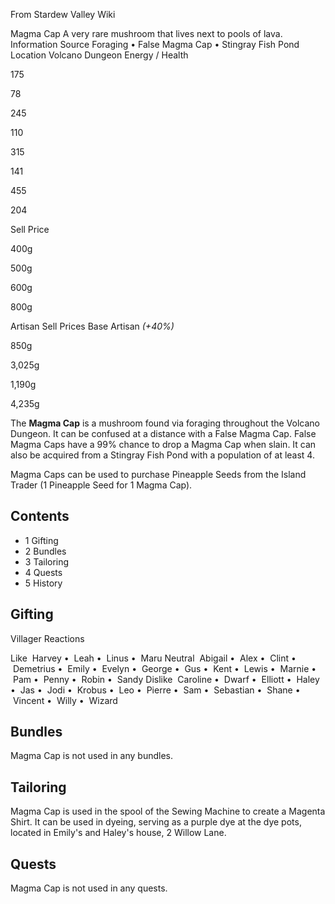 From Stardew Valley Wiki

Magma Cap A very rare mushroom that lives next to pools of lava. Information Source Foraging • False Magma Cap • Stingray Fish Pond Location Volcano Dungeon Energy / Health

175

78

245

110

315

141

455

204

Sell Price

400g

500g

600g

800g

Artisan Sell Prices Base Artisan *(+40%)*

850g

3,025g

1,190g

4,235g

The **Magma Cap** is a mushroom found via foraging throughout the Volcano Dungeon. It can be confused at a distance with a False Magma Cap. False Magma Caps have a 99% chance to drop a Magma Cap when slain. It can also be acquired from a Stingray Fish Pond with a population of at least 4.

Magma Caps can be used to purchase Pineapple Seeds from the Island Trader (1 Pineapple Seed for 1 Magma Cap).

## Contents

- 1 Gifting
- 2 Bundles
- 3 Tailoring
- 4 Quests
- 5 History

## Gifting

Villager Reactions

Like  Harvey •  Leah •  Linus •  Maru Neutral  Abigail •  Alex •  Clint •  Demetrius •  Emily •  Evelyn •  George •  Gus •  Kent •  Lewis •  Marnie •  Pam •  Penny •  Robin •  Sandy Dislike  Caroline •  Dwarf •  Elliott •  Haley •  Jas •  Jodi •  Krobus •  Leo •  Pierre •  Sam •  Sebastian •  Shane •  Vincent •  Willy •  Wizard

## Bundles

Magma Cap is not used in any bundles.

## Tailoring

Magma Cap is used in the spool of the Sewing Machine to create a Magenta Shirt. It can be used in dyeing, serving as a purple dye at the dye pots, located in Emily's and Haley's house, 2 Willow Lane.

## Quests

Magma Cap is not used in any quests.